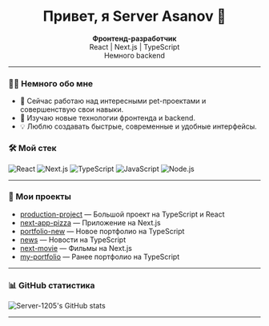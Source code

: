 <!-- Приветствие и краткая информация -->
<h1 align="center">Привет, я Server Asanov 👋</h1>
<p align="center">
  <b>Фронтенд-разработчик</b> <br/>
  React | Next.js | TypeScript<br/>
  Немного backend<br/>
</p>

---

### 🧑‍💻 Немного обо мне

- 🔭 Сейчас работаю над интересными pet-проектами и совершенствую свои навыки.
- 🌱 Изучаю новые технологии фронтенда и backend.
- 💡 Люблю создавать быстрые, современные и удобные интерфейсы.

### 🛠 Мой стек

![React](https://img.shields.io/badge/-React-20232A?style=for-the-badge&logo=react)
![Next.js](https://img.shields.io/badge/-Next.js-000?style=for-the-badge&logo=next.js)
![TypeScript](https://img.shields.io/badge/-TypeScript-007ACC?style=for-the-badge&logo=typescript)
![JavaScript](https://img.shields.io/badge/-JavaScript-F7DF1E?style=for-the-badge&logo=javascript)
![Node.js](https://img.shields.io/badge/-Node.js-339933?style=for-the-badge&logo=node.js)

---

### 🚀 Мои проекты

- [production-project](https://github.com/Server-1205/production-project) — Большой проект на TypeScript и React
- [next-app-pizza](https://github.com/Server-1205/next-app-pizza) — Приложение на Next.js
- [portfolio-new](https://github.com/Server-1205/portfolio-new) — Новое портфолио на TypeScript
- [news](https://github.com/Server-1205/news) — Новости на TypeScript
- [next-movie](https://github.com/Server-1205/next-movie) — Фильмы на Next.js
- [my-portfolio](https://github.com/Server-1205/my-portfolio) — Ранее портфолио на TypeScript

---

### 📊 GitHub статистика

![Server-1205's GitHub stats](https://github-readme-stats.vercel.app/api?username=Server-1205&show_icons=true&theme=radical)

---

<!-- Здесь можно добавить ссылки на соцсети/портфолио -->
<!-- [Telegram](#) | [LinkedIn](#) | [Портфолио](#) -->

<p align="center">
  <img src="https://komarev.com/ghpvc/?username=Server-1205&style=flat-square&color=blue" alt=""/>
</p>
